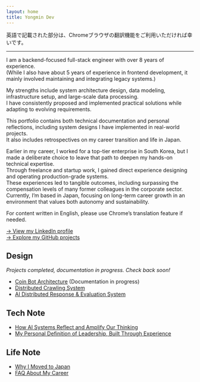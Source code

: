 ```yaml
---
layout: home
title: Yongmin Dev
---
```


英語で記載された部分は、Chromeブラウザの翻訳機能をご利用いただければ幸いです。

--- 

I am a backend-focused full-stack engineer with over 8 years of experience.  
(While I also have about 5 years of experience in frontend development, it mainly involved maintaining and integrating legacy systems.)

My strengths include system architecture design, data modeling, infrastructure setup, and large-scale data processing.  
I have consistently proposed and implemented practical solutions while adapting to evolving requirements.

This portfolio contains both technical documentation and personal reflections, including system designs I have implemented in real-world projects.  
It also includes retrospectives on my career transition and life in Japan.

Earlier in my career, I worked for a top-tier enterprise in South Korea, but I made a deliberate choice to leave that path to deepen my hands-on technical expertise.  
Through freelance and startup work, I gained direct experience designing and operating production-grade systems.  
These experiences led to tangible outcomes, including surpassing the compensation levels of many former colleagues in the corporate sector.  
Currently, I’m based in Japan, focusing on long-term career growth in an environment that values both autonomy and sustainability.

For content written in English, please use Chrome’s translation feature if needed.


[→ View my LinkedIn profile](https://www.linkedin.com/in/yongmin-park-7156181a0/)  
[→ Explore my GitHub projects](https://github.com/pym505)

## Design
*Projects completed, documentation in progress. Check back soon!*
- [Coin Bot Architecture](./design/coin-bot) (Documentation in progress)
- [Distributed Crawling System](./design/decentralized-crawling) 
- [AI Distributed Response & Evaluation System](./design/ai-evaluation-system)

## Tech Note
- [How AI Systems Reflect and Amplify Our Thinking](./tech-note/AI_Amplification_Ideological_Reinforcement)
- [My Personal Definition of Leadership, Built Through Experience](./tech-note/My_Personal_Definition_of_Leadership)

## Life Note
- [Why I Moved to Japan](./life-note/Why-I-Moved-to-Japan)
- [FAQ About My Career](./life-note/FAQ-About-My-Career)

